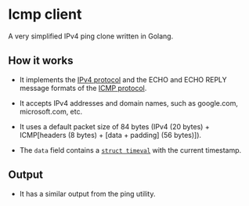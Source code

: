 # Icmp client

A very simplified IPv4 ping clone written in Golang.

## How it works

- It implements the [IPv4 protocol](https://datatracker.ietf.org/doc/html/rfc791#section-3.1) and the ECHO and ECHO REPLY message formats of the [ICMP protocol](https://datatracker.ietf.org/doc/html/rfc792).

- It accepts IPv4 addresses and domain names, such as google.com, microsoft.com, etc.

- It uses a default packet size of 84 bytes (IPv4 (20 bytes) + ICMP[headers (8 bytes) + [data + padding] (56 bytes)]).

- The `data` field contains a [`struct timeval`](https://renenyffenegger.ch/notes/development/languages/C-C-plus-plus/C/libc/structs/timeval) with the current timestamp.

## Output

- It has a similar output from the ping utility.